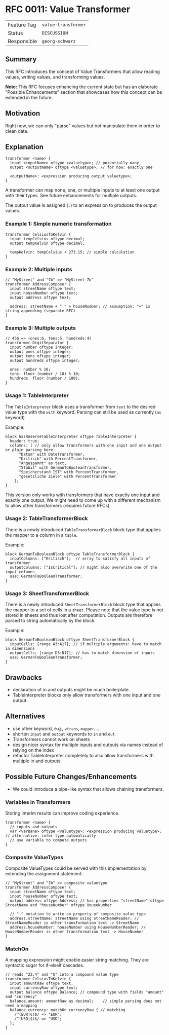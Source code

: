 <!--
SPDX-FileCopyrightText: 2023 Friedrich-Alexander-Universitat Erlangen-Nurnberg

SPDX-License-Identifier: AGPL-3.0-only
-->

# RFC 0011: Value Transformer

| | |
|---|---|
| Feature Tag | `value-transformer` |
| Status | `DISCUSSION` | <!-- Possible values: DRAFT, DISCUSSION, ACCEPTED, REJECTED -->
| Responsible | `georg-schwarz` |
<!-- 
  Status Overview:
  - DRAFT: The RFC is not ready for a review and currently under change. Feel free to already ask for feedback on the structure and contents at this stage.
  - DISCUSSION: The RFC is open for discussion. Usually, we open a PR to trigger discussions.
  - ACCEPTED: The RFC was accepted. Create issues to prepare implementation of the RFC.
  - REJECTED: The RFC was rejected. If another revision emerges, switch to status DRAFT.
-->

## Summary

This RFC introduces the concept of Value Transformers that allow reading values, writing values, and transforming values.

**Note:** This RFC focuses enhancing the current state but has an elaborate "Possible Enhancements" section that showcases how this concept can be extended in the future.

## Motivation

Right now, we can only "parse" values but not manipulate them in order to clean data.

## Explanation

```
transformer <name> {
  input <inputName> oftype <valuetype>; // potentially many
  output <outputName> oftype <valuetype>; // for now: exactly one

  <outputName>: <expression producing output valuetype>;
}
```

A transformer can map none, one, or multiple inputs to at least one output with their types.
See future enhancements for multiple outputs.

The output value is assigned (`:`) to an expression to produces the output values.

### Example 1: Simple numeric transformation
```
transformer CelsiusToKelvin {
  input tempCelsius oftype decimal;
  output tempKelvin oftype decimal;

  tempKelvin: tempCelsius + 273.15; // simple calculation
}
```

### Example 2: Multiple inputs
```
// "MyStreet" and "7b" => "MyStreet 7b"
transformer AddressComposer {
  input streetName oftype text;
  input houseNumber oftype text;
  output address oftype text;

  address: streetName + " " + houseNumber; // assumption: "+" is string appending (separate RFC)
}
```


### Example 3: Multiple outputs
```
// 456 => (ones:6, tens:5, hundreds:4)
transformer DigitSeparator {
  input number oftype integer;
  output ones oftype integer;
  output tens oftype integer;
  output hundreds oftype integer;

  ones: number % 10;
  tens: floor (number / 10) % 10;
  hundreds: floor (number / 100);
}
```

### Usage 1: TableInterpreter

The `TableInterpreter` block uses a transformer from `text` to the desired value type with the `with` keyword. Parsing can still be used as currently (`as` keyword)

Example:
```
block GasReserveTableInterpreter oftype TableInterpreter {
  header: true;
  columns: [ // only allow transformers with one input and one output or plain parsing here
      "Datum" with DateTransformer,
      "Kritisch" with PercentTransformer,
      "Angespannt" as text,
      "Stabil" with GermanToBooleanTransformer,
      "Speicherstand IST" with PercentTransformer,
      "gesetzliche Ziele" with PercentTransformer
    ];
}
```

This version only works with transformers that have exactly one input and exactly one output. We might need to come up with a different mechanism to allow other transformers (requires future RFCs).


### Usage 2: TableTransformerBlock
There is a newly introduced `TableTransformerBlock` block type that applies the mapper to a column in a `table`.

Example:
```
block GermanToBooleanBlock oftype TableTransformerBlock {
  inputColumns: ["Kritisch"];  // array to satisfy all inputs of transformer
  outputColumns: ["IsCritical"]; // might also overwrite one of the input columns
  use: GermanToBooleanTransformer;
}
```

### Usage 3: SheetTransformerBlock
There is a newly introduced `SheetTransformerBlock` block type that applies the mapper to a set of cells in a `sheet`. Please note that the value type is not stored in sheets and thus lost after computation. Outputs are therefore parsed to string automatically by the block.

Example:
```
block GermanToBooleanBlock oftype SheetTransformerBlock {
  inputCells: [range A3:A17]; // if multiple arguments: have to match in dimensions
  outputCells: [range D3:D17]; // has to match dimension of inputs
  use: GermanToBooleanTransformer;
}
```


## Drawbacks
- declaration of in and outputs might be much boilerplate.
- TableInterpreter blocks only allow transformers with one input and one output.

## Alternatives

- use other keyword, e.g., `vtrans`, `mapper`, ...
- shorten `input` and `output` keywords to `in` and `out`
- Transformers cannot work on sheets
- design nicer syntax for multiple inputs and outputs via names instead of relying on the index
- refactor TableInterpreter completely to also allow transformers with multiple in and outputs

## Possible Future Changes/Enhancements

- We could introduce a pipe-like syntax that allows chaining transformers.

### Variables in Transformers
Storing interim results can improve coding experience.
```
transformer <name> {
  // inputs and outputs
  var <varBane> oftype <valuetype>: <expression producing valuetype>; // alternative: infer type automatically 
  // use variable to compute outputs
}
```

### Composite ValueTypes

Composite ValueTypes could be served with this implementation by extending the assignment statement:
```
// "MyStreet" and "7b" => composite valuetype
transformer AddressComposer {
  input streetName oftype text;
  input houseNumber oftype text;
  output address oftype Address; // has properties "streetName" oftype StreetName and "houseNumber" oftype HouseNumber 

  // "." notation to write on property of composite value type
  address.streetName: streetName using StreetNameReader; // StreetNameReader is other transformation text -> StreetName
  address.houseNumber: houseNumber using HouseNumberReader; // HouseNumberReader is other transformation text -> HouseNumber
}
```

### MatchOn

A mapping expression might enable easier string matching. They are syntactic sugar for if-elseif cascades.

```
// reads "23.4" and "$" into a compound value type
transformer CelsiusToKelvin {
  input amountRaw oftype text;
  input currencyRaw oftype text;
  output balance oftype Balance; // compound type with fields "amount" and "currency"
  balance.amount: amountRaw as decimal;    // simple parsing does not need a mapping
  balance.currency: matchOn currencyRaw { // matching
    /^(EUR|€)$/ => "EUR";
    /^(USD|$)$/ => "USD";
  };
}
```